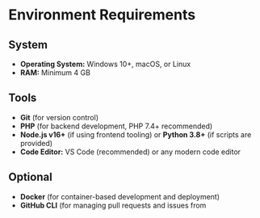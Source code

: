 # Environment Requirements

## System

- **Operating System:** Windows 10+, macOS, or Linux
- **RAM:** Minimum 4 GB

## Tools

- **Git** (for version control)
- **PHP** (for backend development, PHP 7.4+ recommended)
- **Node.js v16+** (if using frontend tooling) or **Python 3.8+** (if scripts are provided)
- **Code Editor:** VS Code (recommended) or any modern code editor

## Optional

- **Docker** (for container-based development and deployment)
- **GitHub CLI** (for managing pull requests and issues from
